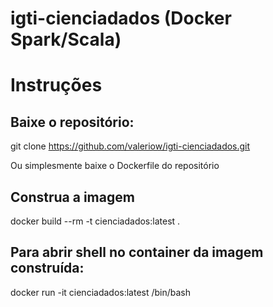 # igti-cienciadados (Docker Spark/Scala)

# Instruções

## Baixe o repositório:

git clone https://github.com/valeriow/igti-cienciadados.git

Ou simplesmente baixe o Dockerfile do repositório

## Construa a imagem
docker build --rm -t cienciadados:latest .

## Para abrir shell no container da imagem construída:
docker run -it cienciadados:latest /bin/bash


